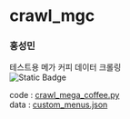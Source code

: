 # crawl_mgc
### 홍성민
테스트용 메가 커피 데이터 크롤링</br>
![Static Badge](https://img.shields.io/badge/python-%233776AB?style=for-the-badge&logo=python&logoColor=white)

code : [crawl_mega_coffee.py](https://github.com/Roni81/crawl_mgc/blob/main/crawl_mega_coffee.py)</br>
data : [custom_menus.json
](https://github.com/Roni81/crawl_mgc/blob/main/custom_menus.json)
